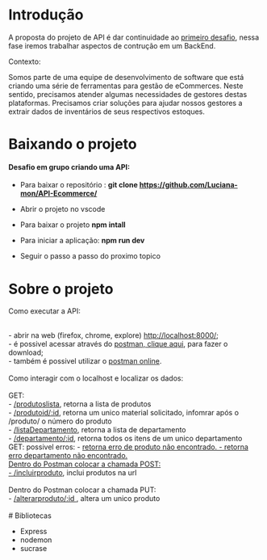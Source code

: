 # Introdução

A proposta do projeto de API é dar continuidade ao <a href="https://github.com/srtakatsumi/Gamma_Challenge">primeiro desafio</a>, nessa fase iremos trabalhar aspectos de contrução em um BackEnd.

<p> Contexto: </p>
      
 Somos parte de uma equipe de desenvolvimento de software que está criando uma série de ferramentas para gestão de eCommerces. Neste sentido, precisamos atender algumas necessidades de gestores destas plataformas. Precisamos criar soluções para ajudar nossos gestores a extrair dados de inventários de seus respectivos estoques.</p> 
 

# Baixando o projeto

<h4>Desafio em grupo criando uma API:</h4> 

- Para baixar o repositório : <b>git clone  <a href="https://github.com/Luciana-mon/API-Ecommerce/">https://github.com/Luciana-mon/API-Ecommerce/ </a> </b> <br>
- Abrir o projeto no vscode <br>
- Para baixar o projeto <b>npm intall </b> <br>

- Para iniciar a aplicação: <b>npm run dev </b> <br>

- Seguir o passo a passo do proximo topico <br>


# Sobre o projeto

<p> Como executar a API: </p> <br>
      - abrir na web (firefox, chrome, explore) <a href="http://localhost:8888/">http://localhost:8000/</a>; <br>
      - é possivel acessar através do <a href="https://www.postman.com/downloads/">postman, clique aqui</a>, para fazer o download; <br>
      - também é possivel utilizar o <a href="https://web.postman.co/home">postman online</a>.<br>
      <br>
Como interagir com o localhost e localizar os dados:<br>
<br>
 GET: <br>           
- <a href="http://localhost:8888/produtoslista"> /produtoslista</a>, retorna a lista de produtos<br> 
- <a href="http://localhost:8888/produtoid/">/produtoid/:id</a>, retorna um unico material solicitado, infomrar após o /produto/ o número do produto <br>
- <a href="http://localhost:8888/listaDepartamento"> /listaDepartamento</a>, retorna a lista de departamento <br>
- <a href="http://localhost:8888/departamento/:id"> /departamento/:id</a>, retorna todos os itens de um unico departamento <br>
GET: possivel erros:
- <a href="http://localhost:8888/produtoid/2578">  retorna erro de produto não encontrado.
- <a href="http://localhost:8888/departamento/15"> retorna erro departamento não encontrado. 

<br>
Dentro do Postman colocar a chamada POST:<br>
- <a href="http://localhost:8888/incluirproduto"> /incluirproduto</a>, inclui produtos na url <br>
<br>
Dentro do Postman colocar a chamada PUT:<br>
- <a href="http://localhost:8888/alterarproduto/">/alterarproduto/:id </a>, altera um unico produto<br>

<br>    
# Bibliotecas

- Express <br>
- nodemon <br>
- sucrase <br>
